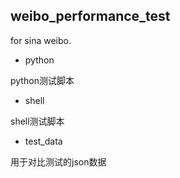 ## weibo_performance_test

for sina weibo.

- python

python测试脚本



- shell

shell测试脚本



- test_data

用于对比测试的json数据


